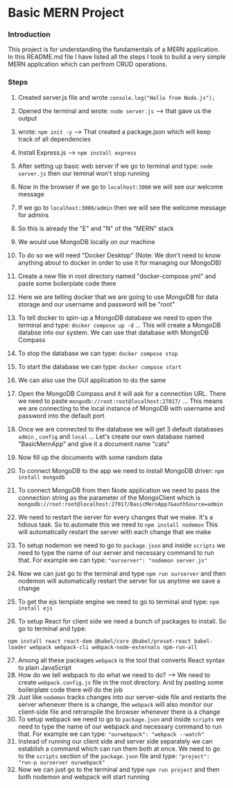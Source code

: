 # Basic MERN Project

### Introduction
This project is for understanding the fundamentals of a MERN application. In this README.md file I have listed all the steps I took to build a very simple MERN application which can perfrom CRUD operations.

### Steps

1. Created server.js file and wrote ```console.log("Hello from Node.js");```
2. Opened the terminal and wrote: ```node server.js``` --> that gave us the output

3. wrote: ```npm init -y``` --> That created a package.json which will keep track of all dependencies
4. Install Express.js --> ```npm install express```

5. After setting up basic web server if we go to terminal and type: ```node server.js``` then our teminal won't stop running
6. Now in the browser if we go to ```localhost:3000``` we will see our welcome message
7. If we go to ```localhost:3000/admin``` then we will see the welcome message for admins
8. So this is already the "E" and "N" of the "MERN" stack

9. We would use MongoDB locally on our machine
10. To do so we will need "Docker Desktop" (Note: We don't need to know anything about to docker in order to use it for managing our MongoDB)

11. Create a new file in root directory named "docker-compose.yml" and paste some boilerplate code there
12. Here we are telling docker that we are going to use MongoDB for data storage and our username and password will be "root"

13. To tell docker to spin-up a MongoDB database we need to open the terminal and type: ```docker compose up -d``` ... This will create a MongoDB databse into our system. We can use that database with MongoDB Compass
14. To stop the database we can type: ```docker compose stop```
15. To start the database we can type: ```docker compose start```
16. We can also use the GUI application to do the same

17. Open the MongoDB Compass and it will ask for a connection URL. There we need to paste ```mongodb://root:root@localhost:27017/``` ... This means we are connecting to the local instance of MongoDB with username and password into the default port
18. Once we are connected to the database we will get 3 default databases ```admin``` , ```config``` and ```local``` ... Let's create our own database named "BasicMernApp" and give it a document name "cats"
19. Now fill up the documents with some random data

20. To connect MongoDB to the app we need to install MongoDB driver: ```npm install mongodb```
21. To connect MongoDB from then Node application we need to pass the connection string as the parameter of the MongoClient which is ```mongodb://root:root@localhost:27017/BasicMernApp?&authSource=admin```

22. We need to restart the server for every changes that we make. It's a tidious task. So to automate this we need to ```npm install nodemon``` This will automatically restart the server with each change that we make
23. To setup nodemon we need to go to ```package.json``` and inside ```scripts``` we need to type the name of our server and necessary command to run that. For example we can type: ```"ourserver": "nodemon server.js"```
24. Now we can just go to the terminal and type ```npm run ourserver``` and then nodemon will automatically restart the server for us anytime we save a change

25. To get the ejs template engine we need to go to terminal and type: ```npm install ejs```

26. To setup React for client side we need a bunch of packages to install. So go to terminal and type:
```
npm install react react-dom @babel/core @babel/preset-react babel-loader webpack webpack-cli webpack-node-externals npm-run-all
```
27. Among all these packages ```webpack``` is the tool that converts React syntax to plain JavaScript
28. How do we tell webpack to do what we need to do? --> We need to create ```webpack.config.js``` file in the root directory. And by pasting some boilerplate code there will do the job
29. Just like ```nodemon``` tracks changes into our server-side file and restarts the server whenever there is a change, the ```webpack``` will also monitor our client-side file and retranspile the browser whenever there is a change
30. To setup webpack we need to go to ```package.json``` and inside ```scripts``` we need to type the name of our webpack and necessary command to run that. For example we can type: ```"ourwebpack": "webpack --watch"```
31. Instead of running our client side and server side separately we can establish a command which can run them both at once. We need to go to the ```scripts``` section of the ```package.json``` file and type: ```"project": "run-p ourserver ourwebpack"```
32. Now we can just go to the terminal and type ```npm run project``` and then both nodemon and webpack will start running
